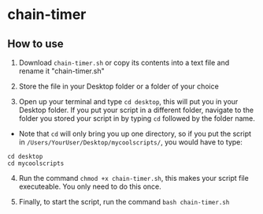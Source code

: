 # chain-timer
## How to use
1. Download `chain-timer.sh` or copy its contents into a text file and rename it "chain-timer.sh"

2. Store the file in your Desktop folder or a folder of your choice

3. Open up your terminal and type `cd desktop`, this will put you in your Desktop folder. 
 If you put your script in a different folder, navigate to the folder you stored your script in by typing `cd` followed by the folder name. 
 
- Note that `cd` will only bring you up one directory, so if you put the script in `/Users/YourUser/Desktop/mycoolscripts/`, you would have to type: 
 ```
 cd desktop
 cd mycoolscripts
 ```
 
4. Run the command `chmod +x chain-timer.sh`, this makes your script file executeable. You only need to do this once.

5. Finally, to start the script, run the command `bash chain-timer.sh`


